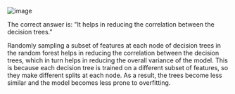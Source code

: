 ![image](https://user-images.githubusercontent.com/89120960/232274313-c43d5d56-f692-4858-9a4d-d14cf6213a70.png)



<p>
The correct answer is: "It helps in reducing the correlation between the decision trees."

Randomly sampling a subset of features at each node of decision trees in the random forest helps in reducing the correlation between the decision trees, which in turn helps in reducing the overall variance of the model. This is because each decision tree is trained on a different subset of features, so they make different splits at each node. As a result, the trees become less similar and the model becomes less prone to overfitting.
</p>

